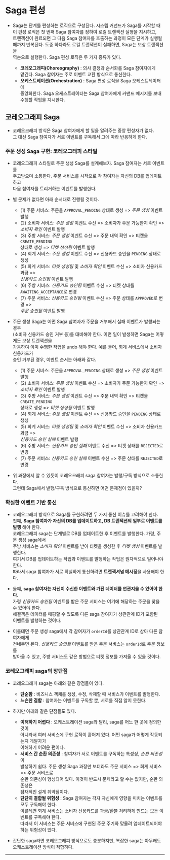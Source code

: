 # Saga 편성

- Saga는 단계를 편성하는 로직으로 구성된다. 시스템 커맨드가 Saga를 시작할 때  
  이 편성 로직은 첫 번째 Saga 참여자를 정하여 로컬 트랜잭션 실행을 지시하고,  
  트랜잭션이 완료되면 그 다음 Saga 참여자를 호출하는 과정이 모든 단계가 실행될  
  때까지 반복된다. 도중 하다라도 로컬 트랜잭션이 실패하면, Saga는 보상 트랜잭션을  
  역순으로 실행한다. Saga 편성 로직은 두 가지 종류가 있다.

  - **코레오그래피(Choreography)** : 의사 결정과 순서화를 Saga 참여자에게  
    맡긴다. Saga 참여자는 주로 이벤트 교환 방식으로 통신한다.
  - **오케스트레이션(Orchestration)** : Saga 편성 로직을 Saga 오케스트레이터에  
    중앙화한다. Saga 오케스트레이터는 Saga 참여자에게 커맨드 메시지를 보내  
    수행할 작업을 지시한다.

<h2>코레오그래피 Saga</h2>

- 코레오크래피 방식은 Saga 참여자에게 할 일을 알려주는 중앙 편성자가 없다.  
  그 대신 Saga 참여자가 서로 이벤트를 구독해서 그에 따라 반응하게 한다.

<h3>주문 생성 Saga 구현: 코레오그래피 스타일</h3>

- 코레오그래피 스타일로 주문 생성 Saga를 설계해보자. Saga 참여자는 서로 이벤트를  
  주고받으며 소통한다. 주문 서비스를 시작으로 각 참여자는 자신의 DB를 업데이트하고  
  다음 참여자를 트리거하는 이벤트를 발행한다.

- 별 문제가 없다면 아래 순서대로 진행될 것이다.

  - (1) 주문 서비스: 주문을 `APPROVAL_PENDING` 상태로 생성 => _주문 생성_ 이벤트 발행
  - (2) 소비자 서비스: _주문 생성_ 이벤트 수신 => 소비자가 주문 가능한지 확인 =>  
    _소비자 확인_ 이벤트 발행
  - (3) 주방 서비스: _주문 생성_ 이벤트 수신 => 주문 내역 확인 => 티켓을 `CREATE_PENDING`  
    상태로 생성 => _티켓 생성됨_ 이벤트 발행
  - (4) 회계 서비스: _주문 생성_ 이벤트 수신 => 신용카드 승인을 `PENDING` 상태로 생성
  - (5) 회계 서비스: _티켓 생성됨_ 및 _소비자 확인_ 이벤트 수신 => 소비자 신용카드 과금 =>  
    _신용카드 승인됨_ 이벤트 발행
  - (6) 주방 서비스: _신용카드 승인됨_ 이벤트 수신 => 티켓 상태를 `AWAITING_ACCEPTANCE`로 변경
  - (7) 주문 서비스: _신용카드 승인됨_ 이벤트 수신 => 주문 상태를 `APPROVED`로 변경 =>  
    _주문 승인됨_ 이벤트 발행

- 주문 생성 Saga는 어떤 Saga 참여자가 주문을 거부해서 실패 이벤트가 발행되는 경우  
  (소비자 신용카드 승인 거부 등)를 대비해야 한다. 이런 일이 발생하면 Saga는 어떻게든 보상 트랜잭션을  
  가동하여 이미 수행한 작업을 undo 해야 한다. 예를 들어, 회계 서비스에서 소비자 신용카드가  
  승인 거부된 경우, 이벤트 순서는 아래와 같다.

  - (1) 주문 서비스: 주문을 `APPROVAL_PENDING` 상태로 생성 => _주문 생성_ 이벤트 발행
  - (2) 소비자 서비스: _주문 생성_ 이벤트 수신 => 소비자가 주문 가능한지 확인 =>  
    _소비자 확인_ 이벤트 발행
  - (3) 주방 서비스: _주문 생성_ 이벤트 수신 => 주문 내역 확인 => 티켓을 `CREATE_PENDING`  
    상태로 생성 => _티켓 생성됨_ 이벤트 발행
  - (4) 회계 서비스: _주문 생성_ 이벤트 수신 => 신용카드 승인을 `PENDING` 상태로 생성
  - (5) 회계 서비스: _티켓 생성됨_ 및 _소비자 확인_ 이벤트 수신 => 소비자 신용카드 과금 =>  
    _신용카드 승인 실패_ 이벤트 발행
  - (6) 주방 서비스: _신용카드 승인 실패_ 이벤트 수신 => 티켓 상태를 `REJECTED`로 변경
  - (7) 주문 서비스: _신용카드 승인 실패_ 이벤트 수신 => 주문 상태를 `REJECTED`로 변경

- 위 과정에서 알 수 있듯이 코레오크래피 saga 참여자는 발행/구독 방식으로 소통한다.  
  그런데 Saga에서 발행/구독 방식으로 통신하면 어떤 문제점이 있을까?

<h3>확실한 이벤트 기반 통신</h3>

- 코레오그래피 방식으로 Saga를 구현하려면 두 가지 통신 이슈를 고려해야 한다.  
  첫째, **Saga 참여자가 자신의 DB를 업데이트하고, DB 트랜잭션의 일부로 이벤트를 발행** 해야 한다.  
  코레오그래피 saga는 단계별로 DB를 업데이트한 후 이벤트를 발행한다. 가령, 주문 생성 saga에서  
  주방 서비스는 _소비자 확인_ 이벤트를 받아 티켓을 생성한 후 _티켓 생성_ 이벤트를 발행한다.  
  여기서 DB를 업데이트하는 작업과 이벤트를 발행하는 작업은 원자적으로 일어나야 한다.  
  따라서 saga 참여자가 서로 확실하게 통신하려면 **트랜잭셔널 메시징**을 사용해야 한다.

- 둘째, **saga 참여자는 자신이 수신한 이벤트와 가진 데이터를 연관지을 수 있어야 한다.**  
  가령 _신용카드 승인됨_ 이벤트를 받은 주문 서비스는 여기에 해당하는 주문을 찾을 수 있어야 한다.  
  해결책은 데이터를 매핑할 수 있도록 다른 saga 참여자가 상관관계 ID가 포함된  
  이벤트를 발행하는 것이다.

- 이를테면 주문 생성 saga에서 각 참여자가 `orderId`를 상관관계 ID로 삼아 다른 참여자에게  
  건네주면 된다. _신용카드 승인됨_ 이벤트를 받은 주문 서비스는 `orderId`로 주문 정보를  
  받아올 수 있고, 주방 서비스도 같은 방법으로 티켓 정보를 가져올 수 있을 것이다.

<h3>코레오그래피 saga의 장단점</h3>

- 코레오그래피 saga는 아래와 같은 장점들이 있다.

  - **단순함** : 비즈니스 객체를 생성, 수정, 삭제할 때 서비스가 이벤트를 발행한다.
  - **느슨한 결합** : 참여자는 이벤트를 구독할 뿐, 서로를 직접 알지 못한다.

- 하지만 아래와 같은 단점들도 있다.

  - **이해하기 어렵다** : 오케스트레이션 saga와 달리, saga를 어느 한 곳에 정의한 것이  
    아니라서 여러 서비스에 구현 로직이 흩어져 있다. 어떤 saga가 어떻게 작동되는지 개발자가  
    이해하기 어려운 편이다.
  - **서비스 간 순환 의존성** : 참여자가 서로 이벤트를 구독하는 특성상, *순환 의존성*이  
    발생하기 쉽다. 주문 생성 Saga 과정만 보더라도 주문 서비스 => 회계 서비스 => 주문 서비스로  
    순환 의존성이 형성되어 있다. 이것이 반드시 문제라고 할 수는 없지만, 순환 의존성은  
    잠재적인 설계 취약점이다.
  - **단단히 결합될 위험성** : Saga 참여자는 각자 자신에게 영향을 미치는 이벤트를 모두 구독해야 한다.  
    이를테면 회계 서비스는 소비자 신용카드를 과금/환불 처리하게 만드는 모든 이벤트를 구독해야 한다.  
    따라서 이 서비스는 주문 서비스에 구현된 주문 주기와 맞물려 업데이트되어야 하는 위험성이 있다.

- 간단한 saga라면 코레오그래피 방식으로도 충분하지만, 복잡한 saga는 아무래도  
  오케스트레이션 방식이 적합하다.

<hr/>

